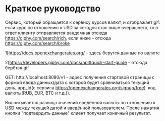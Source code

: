 # Краткое руководство

Cервис, который обращается к сервису курсов валют, и отображает gif:
если курс по отношению к USD за сегодня стал выше вчерашнего, то в ответ клиенту отправляется рандомная отсюда https://giphy.com/search/rich,
если ниже - отсюда https://giphy.com/search/broke

1)https://docs.openexchangerates.org/ - здесь берутся данные по валюте

2)https://developers.giphy.com/docs/api#quick-start-guide - отсюда берётся gif

GET: http://localhost:8080/v1 - адрес получения стартовой страницы с формой ввода данных(дата с которой будет сравниваться текущий день,
app_id(с сервиса https://openexchangerates.org/signup/free), код валюты(RUB, EUR, BTC и т.д.)).

Высчитывается разница значений введённой валюты по отношению к USD между текущей датой и введённой пользователем. 
После нажатия кнопки "подтвердить данные" клиент получает конечный результат. 



